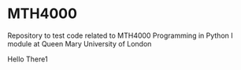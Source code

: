 # MTH4000
Repository to test code related to MTH4000 Programming in Python I module at Queen Mary University of London

Hello There1
